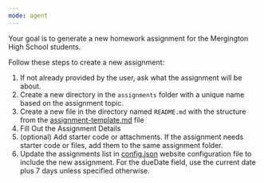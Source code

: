 ```yaml
---
mode: agent
---
```


Your goal is to generate a new homework assignment for the Mergington High School students.

Follow these steps to create a new assignment:

1. If not already provided by the user, ask what the assignment will be about.
1. Create a new directory in the `assignments` folder with a unique name based on the assignment topic.
1. Create a new file in the directory named `README.md` with the structure from the [assignment-template.md](../../templates/assignment-template.md) file
1. Fill Out the Assignment Details
1. (optional) Add starter code or attachments. 
    If the assignment needs starter code or files, add them to the same assignment folder.
1. Update the assignments list in [config.json](../../website/config.json) website configuration file to include the new assignment. For the dueDate field, use the current date plus 7 days unless specified otherwise.
